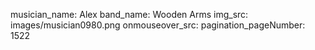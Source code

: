 musician_name: Alex
band_name: Wooden Arms
img_src: images/musician0980.png
onmouseover_src: 
pagination_pageNumber: 1522
